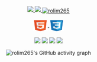 
<div align="center">
  <a href="https://github.com/rolim265">
  <img height="180em" src="https://github-readme-stats.vercel.app/api?username=rolim265&show_icons=true&theme=dark&include_all_commits=true&count_private=true"/>
  <img height="180em" src="https://github-readme-stats.vercel.app/api/top-langs/?username=rolim265&layout=compact&langs_count=7&theme=dark"/>
  <img align="center" src="https://github-readme-streak-stats.herokuapp.com/?user=rolim265&theme=dark&hide_border=true&date_format=M%20j%5B%2C%20Y%5D" alt="rolim265" />
  
<div style="display: inline_block"><br>
  <img align="center" alt="Rafa-HTML" height="30" width="40" src="https://raw.githubusercontent.com/devicons/devicon/master/icons/html5/html5-original.svg">
  <img align="center" alt="Rafa-CSS" height="30" width="40" src="https://raw.githubusercontent.com/devicons/devicon/master/icons/css3/css3-original.svg">
</div>


<br>
<div> 
  <a href="https://www.youtube.com/channel/UCjDtLU1m8wmwakm8ylP87iw" target="_blank"><img src="https://img.shields.io/badge/YouTube-FF0000?style=for-the-badge&logo=youtube&logoColor=white" target="_blank"></a>
  <a href="https://www.instagram.com/gabrielrodriguesrolim/" target="_blank"><img src="https://img.shields.io/badge/-Instagram-%23E4405F?style=for-the-badge&logo=instagram&logoColor=white" target="_blank"></a>
 <a href="https://discord.gg/rolim#0687" target="_blank"><img src="https://img.shields.io/badge/Discord-7289DA?style=for-the-badge&logo=discord&logoColor=white" target="_blank"></a> 
  <a href = "gabrielrodriguerolim@gmail.com"><img src="https://img.shields.io/badge/-Gmail-%23333?style=for-the-badge&logo=gmail&logoColor=white" target="_blank"></a>
  
   ![rolim265's GitHub activity graph](https://activity-graph.herokuapp.com/graph?username=rolim265&hide_border=true&theme=react-dark)
</div>
